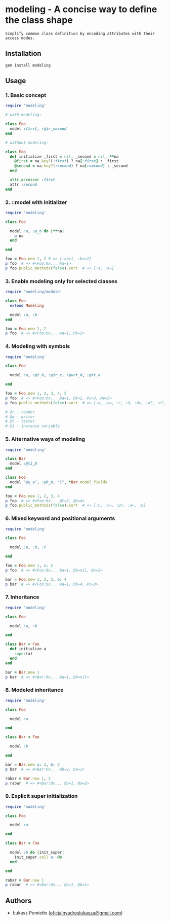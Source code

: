 modeling - A concise way to define the class shape
===

    Simplify common class definition by encoding attributes with their access modes.


Installation
---
```
gem install modeling
```

Usage
---
### 1. Basic concept
```RUBY
require 'modeling'

# with modeling:

class Foo
  model :first, :@ir_second
end

# without modeling:

class Foo
  def initialize _first = nil, _second = nil, **na
    @first = na.key?(:first) ? na[:first] : _first
    @second = na.key?(:second) ? na[:second] : _second
  end

  attr_accessor :first
  attr :second
end
```

### 2. ::model with initializer
```RUBY
require 'modeling'

class Foo

  model :a, :@_b do |**na|
    p na
  end

end

foo = Foo.new 1, 2 # => {:a=>1, :b=>2}
p foo  # => #<Foo:0x... @a=1>
p foo.public_methods(false).sort  # => [:a, :a=]
```

### 3. Enable modeling only for selected classes
```RUBY
require 'modeling/module'

class Foo
  extend Modeling

  model :a, :b
end

foo = Foo.new 1, 2
p foo  # => #<Foo:0x... @a=1, @b=2>
```

### 4. Modeling with symbols
```RUBY
require 'modeling'

class Foo

  model :a, :@i_b, :@ir_c, :@wrt_d, :@it_e

end

foo = Foo.new 1, 2, 3, 4, 5
p foo  # => #<Foo:0x... @a=1, @b=2, @c=3, @e=5>
p foo.public_methods(false).sort  # => [:a, :a=, :c, :d, :d=, :d?, :e?]

# @r - reader
# @w - writer
# @t - tester
# @i - instance variable
```

### 5. Alternative ways of modeling
```RUBY
require 'modeling'

class Bar
  model :@ti_D
end

class Foo
  model "@w_a", :@R_b, "C", *Bar.model_fields
end

foo = Foo.new 1, 2, 3, 4
p foo  # => #<Foo:0x... @C=3, @D=4>
p foo.public_methods(false).sort  # => [:C, :C=, :D?, :a=, :b]
```

### 6. Mixed keyword and positional arguments
```RUBY
require 'modeling'

class Foo

  model :a, :b, :c

end

foo = Foo.new 1, c: 2
p foo  # => #<Foo:0x... @a=1, @b=nil, @c=2>

bar = Foo.new 1, 2, 3, b: 4
p bar  # => #<Foo:0x... @a=1, @b=4, @c=3>
```

### 7. Inheritance
```RUBY
require 'modeling'

class Foo

  model :a, :b

end

class Bar < Foo
  def initialize a
    super(a)
  end
end

bar = Bar.new 1
p bar  # => #<Bar:0x... @a=1, @b=nil>
```

### 8. Modeled inheritance
```RUBY
require 'modeling'

class Foo

  model :a

end

class Bar < Foo

  model :b

end

bar = Bar.new a: 1, b: 2
p bar  # => #<Bar:0x... @b=2, @a=1>

rabar = Bar.new 1, 2
p rabar  # => #<Bar:0x... @b=1, @a=2>
```

### 9. Explicit super initialization
```RUBY
require 'modeling'

class Foo

  model :a

end

class Bar < Foo

  model :b do |init_super|
    init_super.call a: @b
  end

end

rabar = Bar.new 1
p rabar  # => #<Bar:0x... @a=1, @b=1>
```


Authors
---
- Łukasz Pomietło (oficjalnyadreslukasza@gmail.com)
